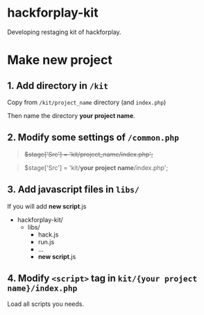# hackforplay-kit
Developing restaging kit of hackforplay.

# Make new project

## 1. Add directory in `/kit` 

Copy from `/kit/project_name` directory (and `index.php`)

Then name the directory __your project name__.

## 2. Modify some settings of `/common.php`

> ~~$stage['Src'] = 'kit/project_name/index.php';~~

> $stage['Src'] = 'kit/__your project name__/index.php';


## 3. Add javascript files in `libs/`

If you will add __new script__.js

* hackforplay-kit/
  * libs/
    * hack.js
    * run.js
    * ...
    * __new script__.js

## 4. Modify `<script>` tag in `kit/{your project name}/index.php`

Load all scripts you needs.

> ~~<script src="/s/lib/run.js" type="text/javascript" charset="utf-8"></script>~~

> <script src="/s/lib/__new script__.js" type="text/javascript" charset="utf-8"></script>
